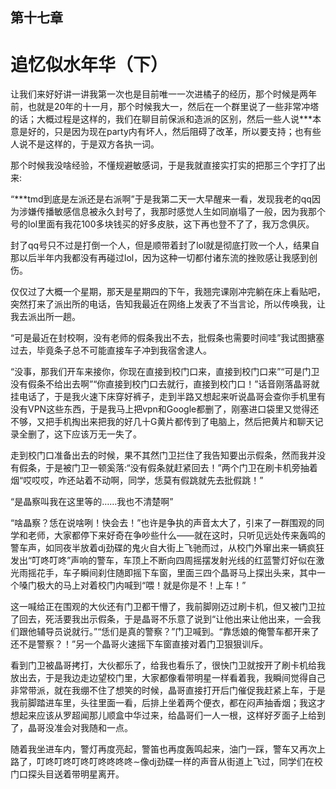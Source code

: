 ## ﻿第十七章

# 追忆似水年华（下）

让我们来好好讲一讲我第一次也是目前唯一一次进橘子的经历，那个时候是两年前，也就是20年的十一月，那个时候我大一，然后在一个群里说了一些非常冲塔的话；大概过程是这样的，我们在聊目前保派和造派的区别，然后一些人说***本意是好的，只是因为现在party内有坏人，然后阻碍了改革，所以要支持；也有些人说不是这样的，于是双方各执一词。

那个时候我没啥经验，不懂规避敏﻿感词，于是我就直接实打实的把那三个字打了出来:

“***tmd到底是左派还是右派啊”于是我第二天一大早醒来一看，发现我老的qq因为涉嫌传播敏感信息被永久封号了，我那时感觉人生如同崩塌了一般，因为我那个号的lol里面有我花100多块钱买的好多皮肤，这下再也登不了了，我万念俱灰。

封了qq号只不过是打倒一个人，但是顺带着封了lol就是彻底打败一个人，结果自那以后半年内我都没有再碰过lol，因为这种一切都付诸东流的挫败感让我感到创伤。

仅仅过了大概一个星期，那天是星﻿期四的下午，我翘完课刚冲完躺在床上看贴吧，突然打来了派出所的电话，告知我最近在网络上发表了不当言论，所以传唤我，让我去派出所一趟。

“可是最近在封校啊，没有老师的假条我出不去，批假条也需要时间哇”我试图搪塞过去，毕竟条子总不可能直接车子冲到我宿舍逮人。

“没事，那我们开车来接你，你现在直接到校门口来，直接到校门口来”“可是门卫没有假条不给出去啊”“你直接到校门口去就行，直接到校门口！”话音刚落晶哥就挂电话了，于是我火速下床穿好裤子，走到半路又想起来听说晶哥会查你手机里有没有VPN﻿这些东西，于是我马上把vpn和Google都删了，刚塞进口袋里又觉得还不够，又把手机掏出来把我的好几十G黄片都传到了电脑上，然后把黄片和聊天记录全删了，这下应该万无一失了。

走到校门口准备出去的时候，果不其然门卫拦住了我告知要出示假条，然而我并没有假条，于是被门卫一顿奚落:“没有假条就赶紧回去！”两个门卫在刷卡机旁抽着烟“哎哎哎，咋还站着不动啊，同学，恁莫有假跳就先去批假跳！”

“是晶察叫我在这里等的……我也不清楚啊”

“啥晶察？恁在说啥咧！快会去！”﻿也许是争执的声音太大了，引来了一群围观的同学和老师，大家都停下来好奇在争吵些什么——就在这时，只听见远处传来轰鸣的警车声，如同夜半放着dj劲碟的鬼火自大街上飞驰而过，从校门外窜出来一辆疯狂发出“叮咚叮咚”声响的警车，车顶上不断向四周摇摆发射光线的红蓝警灯好似在激光雨摇花手，车子瞬间刹住随即摇下车窗，里面三四个晶哥马上探出头来，其中一个嗓门极大的马上对着校门内喊到“喂！就是你是不！上车！”

这一喊给正在围观的大伙还有门卫都干懵了，我前脚刚迈过刷卡机，但又被门卫拉了回去，死活要我出示假条，﻿于是晶哥不乐意了说到“让他出来让他出来，一会我们跟他辅导员说就行。”“恁们是真的警察？”门卫喊到。“靠恁娘的俺警车都开来了还不是警察？！”另一个晶哥火速摇下车窗直接对着门卫狠狠训斥。

看到门卫被晶哥拷打，大伙都乐了，给我也看乐了，很快门卫就按开了刷卡机给我放出去，于是我边走边望校门里，大家都像看带明星一样看着我，我瞬间觉得自己非常带派，就在我绷不住了想笑的时候，晶哥直接打开后门催促我赶紧上车，于是我前脚踏进车里，头往里面一看，后排上坐着两个便衣，都在闷声抽香烟；我这才想起来应该从罗超闻﻿那儿顺盒中华过来，给晶哥们一人一根，这样好歹面子上给到了，晶哥没准会对我随和一点。

随着我坐进车内，警灯再度亮起，警笛也再度轰鸣起来，油门一踩，警车又再次上路了，叮咚叮咚叮咚叮咚咚咚咚∼像dj劲碟一样的声音从街道上飞过，同学们在校门口探头目送着带明星离开。

